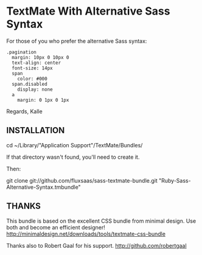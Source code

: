 TextMate With Alternative Sass Syntax
=======================================

For those of you who prefer the alternative Sass syntax:

    .pagination
      margin: 10px 0 10px 0
      text-align: center
      font-size: 14px
      span
        color: #000
      span.disabled
        display: none
      a 
        margin: 0 1px 0 1px

Regards, Kalle


INSTALLATION
------------------------------------

cd ~/Library/"Application Support"/TextMate/Bundles/

If that directory wasn't found, you'll need to create it. 

Then:

git clone git://github.com/fluxsaas/sass-textmate-bundle.git "Ruby-Sass-Alternative-Syntax.tmbundle"


THANKS
------------------------------------

This bundle is based on the excellent CSS bundle from minimal design. Use both and become an efficient designer!
  http://minimaldesign.net/downloads/tools/textmate-css-bundle 

Thanks also to Robert Gaal for his support. 
  http://github.com/robertgaal
